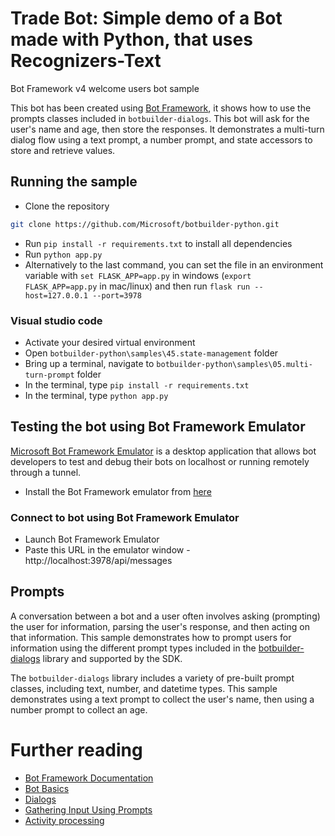 # Trade Bot: Simple demo of a Bot made with Python, that uses Recognizers-Text 

Bot Framework v4 welcome users bot sample

This bot has been created using [Bot Framework](https://dev.botframework.com), it shows how to use the prompts classes included in `botbuilder-dialogs`.  This bot will ask for the user's name and age, then store the responses. It demonstrates a multi-turn dialog flow using a text prompt, a number prompt, and state accessors to store and retrieve values.

## Running the sample
- Clone the repository
```bash
git clone https://github.com/Microsoft/botbuilder-python.git
```
- Run `pip install -r requirements.txt` to install all dependencies
- Run `python app.py`
- Alternatively to the last command, you can set the file in an environment variable with `set FLASK_APP=app.py` in windows (`export FLASK_APP=app.py` in mac/linux) and then run `flask run --host=127.0.0.1 --port=3978`


### Visual studio code
- Activate your desired virtual environment
- Open `botbuilder-python\samples\45.state-management` folder
- Bring up a terminal, navigate to `botbuilder-python\samples\05.multi-turn-prompt` folder
- In the terminal, type `pip install -r requirements.txt`
- In the terminal, type `python app.py`

## Testing the bot using Bot Framework Emulator
[Microsoft Bot Framework Emulator](https://github.com/microsoft/botframework-emulator) is a desktop application that allows bot developers to test and debug their bots on localhost or running remotely through a tunnel.

- Install the Bot Framework emulator from [here](https://github.com/Microsoft/BotFramework-Emulator/releases)

### Connect to bot using Bot Framework Emulator
- Launch Bot Framework Emulator
- Paste this URL in the emulator window - http://localhost:3978/api/messages


## Prompts

A conversation between a bot and a user often involves asking (prompting) the user for information, parsing the user's response,
and then acting on that information. This sample demonstrates how to prompt users for information using the different prompt types
included in the [botbuilder-dialogs](https://docs.microsoft.com/en-us/azure/bot-service/bot-builder-concept-dialog?view=azure-bot-service-4.0) library
and supported by the SDK.

The `botbuilder-dialogs` library includes a variety of pre-built prompt classes, including text, number, and datetime types. This
sample demonstrates using a text prompt to collect the user's name, then using a number prompt to collect an age.

# Further reading

- [Bot Framework Documentation](https://docs.botframework.com)
- [Bot Basics](https://docs.microsoft.com/azure/bot-service/bot-builder-basics?view=azure-bot-service-4.0)
- [Dialogs](https://docs.microsoft.com/en-us/azure/bot-service/bot-builder-concept-dialog?view=azure-bot-service-4.0)
- [Gathering Input Using Prompts](https://docs.microsoft.com/en-us/azure/bot-service/bot-builder-prompts?view=azure-bot-service-4.0&tabs=csharp)
- [Activity processing](https://docs.microsoft.com/en-us/azure/bot-service/bot-builder-concept-activity-processing?view=azure-bot-service-4.0)
